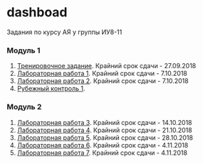 # dashboad
Задания по курсу АЯ у группы ИУ8-11

### Модуль 1
1. [Тренировочное задание](https://classroom.github.com/a/J-dNYuEp). Крайний срок сдачи - 27.09.2018
1. [Лабораторная работа 1](https://classroom.github.com/a/xlw20pCh). Крайний срок сдачи - 7.10.2018
1. [Лабораторная работа 2](https://classroom.github.com/a/2X6V_aUg). Крайний срок сдачи - 7.10.2018
1. [Рубежный контроль 1]().

### Модуль 2
1. [Лабораторная работа 3](https://classroom.github.com/a/_RQsQRk1). Крайний срок сдачи - 14.10.2018
1. [Лабораторная работа 4](https://classroom.github.com/a/TcNNcoUZ). Крайний срок сдачи - 21.10.2018
1. [Лабораторная работа 5](https://classroom.github.com/a/LDw_ex7S). Крайний срок сдачи - 28.10.2018
1. [Лабораторная работа 6](). Крайний срок сдачи - 4.11.2018
1. [Лабораторная работа 7](). Крайний срок сдачи - 4.11.2018
